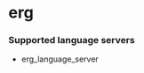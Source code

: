 # erg
<!--- THIS DOCUMENT IS AUTOMATICALLY GENERATED, DON'T EDIT IT -->

### Supported language servers

- erg_language_server
